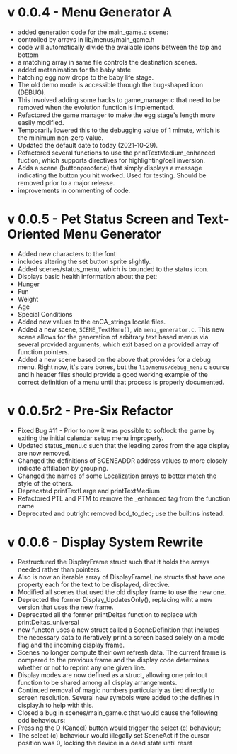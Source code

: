 # v 0.0.4 - Menu Generator A
- added generation code for the main_game.c scene:
 - controlled by arrays in lib/menus/main_game.h
 - code will automatically divide the available icons between the top and bottom
 - a matching array in same file controls the destination scenes.
- added metanimation for the baby state
- hatching egg now drops to the baby life stage.
 - The old demo mode is accessible through the bug-shaped icon (DEBUG).
 - This involved adding some hacks to game_manager.c that need to be removed when the evolution function is implemented.
- Refactored the game manager to make the egg stage's length more easily modified.
 - Temporarily lowered this to the debugging value of 1 minute, which is the minimum non-zero value.
- Updated the default date to today (2021-10-29).
- Refactored several functions to use the printTextMedium_enhanced fuction, which supports directives for highlighting/cell inversion.
- Adds a scene (buttonproofer.c) that simply displays a message indicating the button you hit worked. Used for testing. Should be removed prior to a major release.
- improvements in commenting of code.

# v 0.0.5 - Pet Status Screen and Text-Oriented Menu Generator
- Added new characters to the font
 - includes altering the set button sprite slightly.
- Added scenes/status_menu, which is bounded to the status icon.
 - Displays basic health information about the pet:
  - Hunger
  - Fun
  - Weight
  - Age
  - Special Conditions
- Added new values to the enCA_strings locale files.
- Added a new scene, `SCENE_TextMenu()`, via `menu_generator.c`. This new scene allows for the generation of arbitrary text based menus via several provided arguments, which exit based on a provided array of function pointers.
- Added a new scene based on the above that provides for a debug menu. Right now, it's bare bones, but the `lib/menus/debug_menu` c source and h header files should provide a good working example of the correct definition of a menu until that process is properly documented.


# v 0.0.5r2 - Pre-Six Refactor
- Fixed Bug #11 - Prior to now it was possible to softlock the game by exiting the initial calendar setup menu improperly.
- Updated status_menu.c such that the leading zeros from the age display are now removed.
- Changed the definitions of SCENEADDR address values to more closely indicate affiliation by grouping.
- Changed the names of some Localization arrays to better match the style of the others.
- Deprecated printTextLarge and printTextMedium
- Refactored PTL and PTM to remove the _enhanced tag from the function name
- Deprecated and outright removed bcd_to_dec; use the builtins instead.

# v 0.0.6 - Display System Rewrite
- Restructured the DisplayFrame struct such that it holds the arrays needed rather than pointers.
 - Also is now an iterable array of DisplayFrameLine structs that have one property each for the text to be displayed, directive.
- Modified all scenes that used the old display frame to use the new one.
- Deprected the former Display_UpdatesOnly(), replacing wiht a new version that uses the new frame.
- Deprecated all the former printDeltas function to replace with printDeltas_universal
 - new functon uses a new struct called a SceneDefinition that includes the necessary data to iteratively print a screen based solely on a mode flag and the incoming display frame.
- Scenes no longer compute their own refresh data. The current frame is compared to the previous frame and the display code determines whether or not to reprint any one given line.
- Display modes are now defined as a struct, allowing one printout function to be shared among all display arrangements.
- Continued removal of magic numbers particularly as tied directly to screen resolution. Several new symbols were added to the defines in display.h to help with this.
- Closed a bug in scenes/main_game.c that would cause the following odd behaviours:
 - Pressing the D (Cancel) button would trigger the select (c) behaviour;
 - The select (c) behaviour would illegally set SceneAct if the cursor position was 0, locking the device in a dead state until reset
